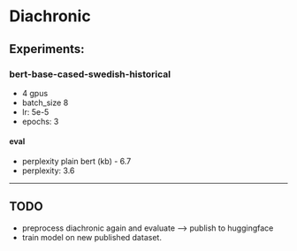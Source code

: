 # Diachronic

## Experiments:

### bert-base-cased-swedish-historical

- 4 gpus
- batch_size 8
- lr: 5e-5
- epochs: 3

#### eval

- perplexity plain bert (kb) - 6.7
- perplexity: 3.6

---

## TODO

- preprocess diachronic again and evaluate --> publish to huggingface
- train model on new published dataset.
